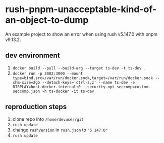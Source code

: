 # rush-pnpm-unacceptable-kind-of-an-object-to-dump

An example project to show an error when using rush v5.147.0 with pnpm v9.13.2.

## dev environment

1. `docker build --pull --build-arg --target ts-dev -t ts-dev .`
1. `docker run -p 3002:3000 --mount type=bind,src=/var/run/docker.sock,target=/var/run/docker.sock --shm-size=2gb --detach-keys='ctrl-z,z' --name ts-dev -e DISPLAY=host.docker.internal:0 --security-opt seccomp=custom-seccomp.json -h ts-docker -it ts-dev`

## reproduction steps

1. clone repo into `/home/devuser/git`
1. `rush update`
1. change `rushVersion` in `rush.json` to `"5.147.0"`
1. `rush update`
